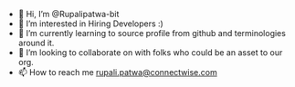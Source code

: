 - 👋 Hi, I’m @Rupalipatwa-bit
- 👀 I’m interested in Hiring Developers :)
- 🌱 I’m currently learning to source profile from github and terminologies around it.
- 💞️ I’m looking to collaborate on with folks who could be an asset to our org.
- 📫 How to reach me rupali.patwa@connectwise.com
<!---
Rupalipatwa-bit/Rupalipatwa-bit is a ✨ special ✨ repository because its `README.md` (this file) appears on your GitHub profile.
You can click the Preview link to take a look at your changes.
--->
